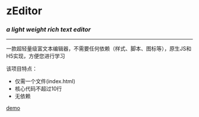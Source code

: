 # zEditor
### *a light weight rich text editor*

***

一款超轻量级富文本编辑器，不需要任何依赖（样式、脚本、图标等），原生JS和H5实现，方便您进行学习

该项目特点：

- 仅需一个文件(index.html)
- 核心代码不超过10行
- 无依赖

[demo](http://tuobaye.com/demo/zEditor/index)